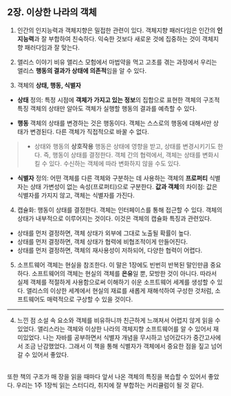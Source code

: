 ## 2장. 이상한 나라의 객체

1. 인간의 인지능력과 객체지향은 밀접한 관련이 있다.
객체지향 패러다임은 인간의 **인지능력**과 잘 부합하여 친숙하다. 
익숙한 것보다 새로운 것에 집중하는 것이 객체지향 패러다임과 잘 맞는다.


2. 앨리스 이야기 비유
앨리스 모험에서 마법약을 먹고 고초를 겪는 과정에서 우리는 앨리스 **행동의 결과가 상태에 의존적**임을 알 수 있다.


3. 객체의 **상태, 행동, 식별자**
- **상태**
정의: 특정 시점에 **객체가 가지고 있는 정보**의 집합으로 표현한 객체의 구조적 특징
객체의 상태만 알아도 객체가 실행할 행동의 결과를 예측할 수 있다. 

- **행동**
객체의 상태를 변경하는 것은 행동이다. 객체는 스스로의 행동에 대해서만 상태가 변경된다.
다른 객체가 직접적으로 바꿀 수 없다.

> - 상태와 행동의 **상호작용**
행동은 상태에 영향을 받고, 상태를 변경시키기도 한다. 
즉, 행동이 상태를 결정한다. 
객체 간의 협력에서, 객체는 상태를 변화시킬 수 있다. 수신하는 객체에 따라 변화하지 않을 수도 있다.

- **식별자**
정의: 어떤 객체를 다른 객체와 구분하는 데 사용하는 객체의 **프로퍼티**
식별자는 상태 가변성이 없는 속성(프로퍼티)으로 구분한다. 
**값과 객체**의 차이점: 값은 식별자를 가지지 않고, 객체는 식별자를 가진다. 


4. 캡슐화: 행동이 상태를 결정한다.
객체는 인터페이스를 통해 접근할 수 있다. 객체의 상태가 내부적으로 이루어지는 것이다.
이것은 객체의 캡슐화 특징과 관련있다.
- 상태를 먼저 결정하면, 객체 상태가 외부에 그대로 노출될 확률이 높다. 
- 상태를 먼저 결정하면, 객체 상태가 협력에 비협조적이게 만들어진다. 
- 상태를 먼저 결정하면, 객체의 재사용성이 저하되어, 다양한 협력이 어렵다. 


5. 소프트웨어 객체는 현실을 참조한다.
이 말은 1장에도 빈번히 반복된 말인만큼 중요하다.
소프트웨어의 객체는 현실의 객체를 **은유**일 뿐, 모방한 것이 아니다.
따라서 실제 객체를 적절하게 사용함으로써 이해하기 쉬운 소프트웨어 세계를 생성할 수 있다. 
앨리스의 이상한 세계에서 현실의 재료를 새롭게 재해석하여 구성한 것처럼, 소프트웨어도 매력적으로 구상할 수 있을 것이다.
<hr>


4. 느낀 점
소설 속 요소와 객체를 비유하니까 친근하게 느껴져서 어렵지 않게 읽을 수 있었다.
앨리스라는 객체와 이상한 나라의 객체지향 소프트웨어를 알 수 있어서 재미있었다.
나는 자바를 공부하면서 식별자 개념을 무시하고 넘어갔다가 중간고사에서 조금 난감했었다.
그래서 이 책을 통해 식별자가 객체에서 중요한 점을 짚고 넘어갈 수 있어서 좋았다.
<br>
또한 책의 구조가 매 장을 읽을 때마다 앞서 나온 객체의 특징을 복습할 수 있어서 좋았다.
우리는 1주 1장씩 읽는 스터디라, 취지에 잘 부합하는 커리큘럼이 될 것 같다.
